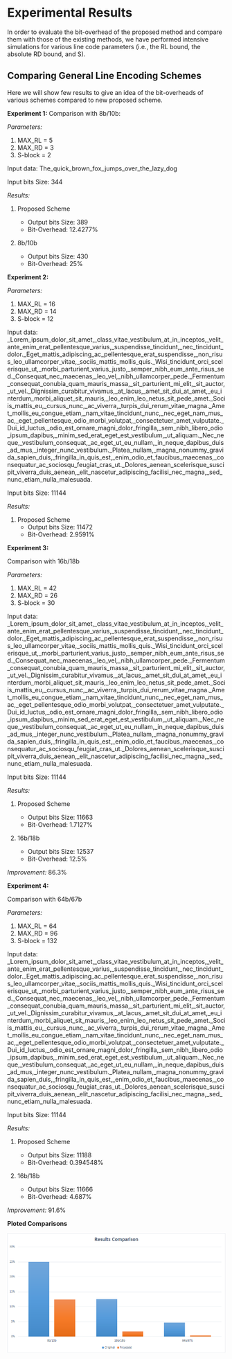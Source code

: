 # Experimental Results

In order to evaluate the bit-overhead of the proposed method and compare them with those of the existing methods, we have performed intensive simulations for various line code parameters (i.e., the RL bound, the absolute RD bound, and S). 

## Comparing General Line Encoding Schemes

Here we will show few results to give an idea of the bit-overheads of various schemes compared to new proposed scheme.

**Experiment 1:**
Comparison with 8b/10b:

*Parameters:*
1. MAX_RL = 5
2. MAX_RD = 3
3. S-block = 2

Input data: The_quick_brown_fox_jumps_over_the_lazy_dog

Input bits Size: 344

*Results:*
1. Proposed Scheme
    * Output bits Size: 389
    * Bit-Overhead: 12.4277%

2. 8b/10b
    * Output bits Size: 430
    * Bit-Overhead: 25%

**Experiment 2:**

*Parameters:*
1. MAX_RL = 16
2. MAX_RD = 14
3. S-block = 12

Input data: _Lorem_ipsum_dolor_sit_amet,_class_vitae_vestibulum_at_in_inceptos,_velit_ante_enim_erat_pellentesque_varius,_suspendisse_tincidunt,_nec_tincidunt_dolor._Eget_mattis_adipiscing_ac_pellentesque_erat_suspendisse,_non_risus_leo_ullamcorper_vitae,_sociis_mattis_mollis_quis._Wisi_tincidunt_orci_scelerisque_ut,_morbi_parturient_varius_justo,_semper_nibh_eum_ante_risus_sed._Consequat_nec_maecenas,_leo_vel,_nibh_ullamcorper_pede._Fermentum_consequat_conubia_quam_mauris_massa,_sit_parturient_mi_elit,_sit_auctor,_ut_vel._Dignissim_curabitur_vivamus,_at_lacus,_amet_sit_dui_at_amet,_eu_interdum_morbi_aliquet_sit_mauris,_leo_enim_leo_netus_sit_pede_amet._Sociis_mattis_eu,_cursus_nunc,_ac_viverra,_turpis_dui_rerum_vitae_magna._Amet_mollis_eu_congue_etiam,_nam_vitae_tincidunt_nunc,_nec_eget_nam_mus_ac,_eget_pellentesque_odio_morbi_volutpat,_consectetuer_amet_vulputate._Dui_id_luctus,_odio_est_ornare_magni_dolor_fringilla,_sem_nibh_libero_odio_ipsum_dapibus,_minim_sed_erat_eget_est_vestibulum,_ut_aliquam._Nec_neque,_vestibulum_consequat,_ac_eget_ut_eu_nullam,_in_neque_dapibus_duis_ad_mus,_integer_nunc_vestibulum._Platea_nullam,_magna_nonummy_gravida_sapien_duis,_fringilla_in_quis_est,_enim_odio_et_faucibus_maecenas,_consequatur_ac_sociosqu_feugiat_cras_ut._Dolores_aenean_scelerisque_suscipit_viverra_duis_aenean,_elit_nascetur_adipiscing_facilisi_nec_magna,_sed_nunc_etiam_nulla_malesuada.

Input bits Size: 11144

*Results:*
1. Proposed Scheme
    * Output bits Size: 11472
    * Bit-Overhead: 2.9591%


**Experiment 3:**

Comparison with 16b/18b 

*Parameters:*
1. MAX_RL = 42
2. MAX_RD = 26
3. S-block = 30

Input data: _Lorem_ipsum_dolor_sit_amet,_class_vitae_vestibulum_at_in_inceptos,_velit_ante_enim_erat_pellentesque_varius,_suspendisse_tincidunt,_nec_tincidunt_dolor._Eget_mattis_adipiscing_ac_pellentesque_erat_suspendisse,_non_risus_leo_ullamcorper_vitae,_sociis_mattis_mollis_quis._Wisi_tincidunt_orci_scelerisque_ut,_morbi_parturient_varius_justo,_semper_nibh_eum_ante_risus_sed._Consequat_nec_maecenas,_leo_vel,_nibh_ullamcorper_pede._Fermentum_consequat_conubia_quam_mauris_massa,_sit_parturient_mi_elit,_sit_auctor,_ut_vel._Dignissim_curabitur_vivamus,_at_lacus,_amet_sit_dui_at_amet,_eu_interdum_morbi_aliquet_sit_mauris,_leo_enim_leo_netus_sit_pede_amet._Sociis_mattis_eu,_cursus_nunc,_ac_viverra,_turpis_dui_rerum_vitae_magna._Amet_mollis_eu_congue_etiam,_nam_vitae_tincidunt_nunc,_nec_eget_nam_mus_ac,_eget_pellentesque_odio_morbi_volutpat,_consectetuer_amet_vulputate._Dui_id_luctus,_odio_est_ornare_magni_dolor_fringilla,_sem_nibh_libero_odio_ipsum_dapibus,_minim_sed_erat_eget_est_vestibulum,_ut_aliquam._Nec_neque,_vestibulum_consequat,_ac_eget_ut_eu_nullam,_in_neque_dapibus_duis_ad_mus,_integer_nunc_vestibulum._Platea_nullam,_magna_nonummy_gravida_sapien_duis,_fringilla_in_quis_est,_enim_odio_et_faucibus_maecenas,_consequatur_ac_sociosqu_feugiat_cras_ut._Dolores_aenean_scelerisque_suscipit_viverra_duis_aenean,_elit_nascetur_adipiscing_facilisi_nec_magna,_sed_nunc_etiam_nulla_malesuada.

Input bits Size: 11144

*Results:*
1. Proposed Scheme
    * Output bits Size: 11663
    * Bit-Overhead: 1.7127%

2. 16b/18b
    * Output bits Size: 12537
    * Bit-Overhead: 12.5%

*Improvement:* 86.3%

**Experiment 4:**

Comparison with 64b/67b 

*Parameters:*

1. MAX_RL = 64
2. MAX_RD = 96
3. S-block = 132

Input data: _Lorem_ipsum_dolor_sit_amet,_class_vitae_vestibulum_at_in_inceptos,_velit_ante_enim_erat_pellentesque_varius,_suspendisse_tincidunt,_nec_tincidunt_dolor._Eget_mattis_adipiscing_ac_pellentesque_erat_suspendisse,_non_risus_leo_ullamcorper_vitae,_sociis_mattis_mollis_quis._Wisi_tincidunt_orci_scelerisque_ut,_morbi_parturient_varius_justo,_semper_nibh_eum_ante_risus_sed._Consequat_nec_maecenas,_leo_vel,_nibh_ullamcorper_pede._Fermentum_consequat_conubia_quam_mauris_massa,_sit_parturient_mi_elit,_sit_auctor,_ut_vel._Dignissim_curabitur_vivamus,_at_lacus,_amet_sit_dui_at_amet,_eu_interdum_morbi_aliquet_sit_mauris,_leo_enim_leo_netus_sit_pede_amet._Sociis_mattis_eu,_cursus_nunc,_ac_viverra,_turpis_dui_rerum_vitae_magna._Amet_mollis_eu_congue_etiam,_nam_vitae_tincidunt_nunc,_nec_eget_nam_mus_ac,_eget_pellentesque_odio_morbi_volutpat,_consectetuer_amet_vulputate._Dui_id_luctus,_odio_est_ornare_magni_dolor_fringilla,_sem_nibh_libero_odio_ipsum_dapibus,_minim_sed_erat_eget_est_vestibulum,_ut_aliquam._Nec_neque,_vestibulum_consequat,_ac_eget_ut_eu_nullam,_in_neque_dapibus_duis_ad_mus,_integer_nunc_vestibulum._Platea_nullam,_magna_nonummy_gravida_sapien_duis,_fringilla_in_quis_est,_enim_odio_et_faucibus_maecenas,_consequatur_ac_sociosqu_feugiat_cras_ut._Dolores_aenean_scelerisque_suscipit_viverra_duis_aenean,_elit_nascetur_adipiscing_facilisi_nec_magna,_sed_nunc_etiam_nulla_malesuada.

Input bits Size: 11144

*Results:*

1. Proposed Scheme
    * Output bits Size: 11188
    * Bit-Overhead: 0.394548%

2. 16b/18b
    * Output bits Size: 11666
    * Bit-Overhead: 4.687%

*Improvement:* 91.6%

**Ploted Comparisons**

![](gr.png)
